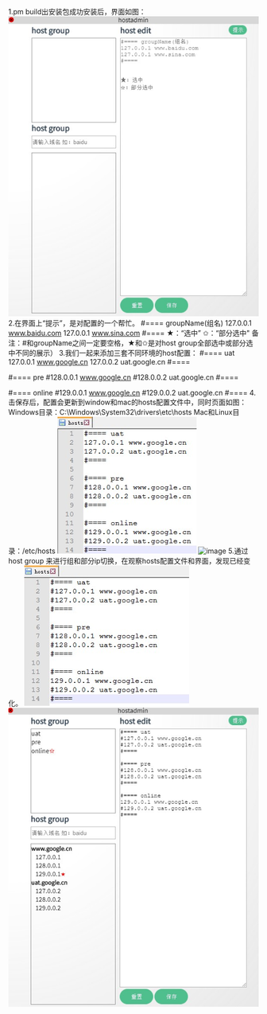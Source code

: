 1.pm build出安装包成功安装后，界面如图：
  ![image](https://raw.githubusercontent.com/dockersky/host/master/1.bmp)
2.在界面上“提示”，是对配置的一个帮忙。
  #==== groupName(组名)
   127.0.0.1 www.baidu.com
  127.0.0.1 www.sina.com
   #====
  ★：“选中”
  ✩：“部分选中"
    备注：#和groupName之间一定要空格，★和✩是对host group全部选中或部分选中不同的展示）
3.我们一起来添加三套不同环境的host配置：
  #==== uat
  127.0.0.1 www.google.cn
  127.0.0.2 uat.google.cn
  #====

  #==== pre
  #128.0.0.1 www.google.cn
  #128.0.0.2 uat.google.cn
  #====
  
  #==== online
  #129.0.0.1 www.google.cn
  #129.0.0.2 uat.google.cn
  #====
4.击保存后，配置会更新到window和mac的hosts配置文件中，同时页面如图：
  Windows目录：C:\Windows\System32\drivers\etc\hosts
  Mac和Linux目录：/etc/hosts
  ![image](https://raw.githubusercontent.com/dockersky/host/master/2.bmp)
  ![image](https://raw.githubusercontent.com/dockersky/host/master/3.bmp)
5.通过host group 来进行组和部分ip切换，在观察hosts配置文件和界面，发现已经变化。
 ![image](https://raw.githubusercontent.com/dockersky/host/master/4.bmp)
 ![image](https://raw.githubusercontent.com/dockersky/host/master/5.bmp)
